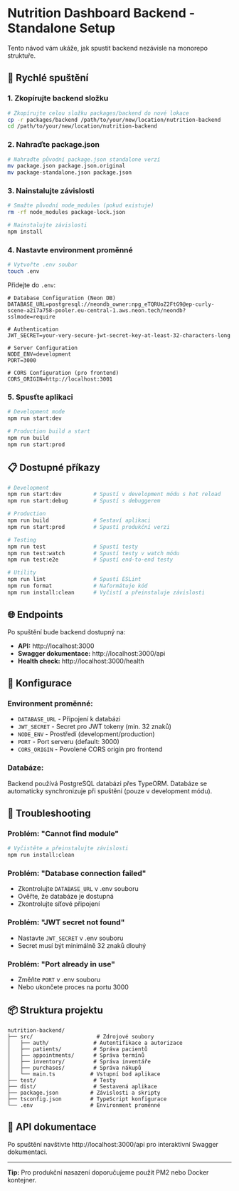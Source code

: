 # Nutrition Dashboard Backend - Standalone Setup

Tento návod vám ukáže, jak spustit backend nezávisle na monorepo struktuře.

## 🚀 Rychlé spuštění

### 1. Zkopírujte backend složku
```bash
# Zkopírujte celou složku packages/backend do nové lokace
cp -r packages/backend /path/to/your/new/location/nutrition-backend
cd /path/to/your/new/location/nutrition-backend
```

### 2. Nahraďte package.json
```bash
# Nahraďte původní package.json standalone verzí
mv package.json package.json.original
mv package-standalone.json package.json
```

### 3. Nainstalujte závislosti
```bash
# Smažte původní node_modules (pokud existuje)
rm -rf node_modules package-lock.json

# Nainstalujte závislosti
npm install
```

### 4. Nastavte environment proměnné
```bash
# Vytvořte .env soubor
touch .env
```

Přidejte do `.env`:
```env
# Database Configuration (Neon DB)
DATABASE_URL=postgresql://neondb_owner:npg_eTQRUoZ2FtG9@ep-curly-scene-a2i7a758-pooler.eu-central-1.aws.neon.tech/neondb?sslmode=require

# Authentication
JWT_SECRET=your-very-secure-jwt-secret-key-at-least-32-characters-long

# Server Configuration
NODE_ENV=development
PORT=3000

# CORS Configuration (pro frontend)
CORS_ORIGIN=http://localhost:3001
```

### 5. Spusťte aplikaci
```bash
# Development mode
npm run start:dev

# Production build a start
npm run build
npm run start:prod
```

## 📋 Dostupné příkazy

```bash
# Development
npm run start:dev          # Spustí v development módu s hot reload
npm run start:debug        # Spustí s debuggerem

# Production
npm run build              # Sestaví aplikaci
npm run start:prod         # Spustí produkční verzi

# Testing
npm run test               # Spustí testy
npm run test:watch         # Spustí testy v watch módu
npm run test:e2e           # Spustí end-to-end testy

# Utility
npm run lint               # Spustí ESLint
npm run format             # Naformátuje kód
npm run install:clean      # Vyčistí a přeinstaluje závislosti
```

## 🌐 Endpoints

Po spuštění bude backend dostupný na:

- **API:** http://localhost:3000
- **Swagger dokumentace:** http://localhost:3000/api
- **Health check:** http://localhost:3000/health

## 🔧 Konfigurace

### Environment proměnné:
- `DATABASE_URL` - Připojení k databázi
- `JWT_SECRET` - Secret pro JWT tokeny (min. 32 znaků)
- `NODE_ENV` - Prostředí (development/production)
- `PORT` - Port serveru (default: 3000)
- `CORS_ORIGIN` - Povolené CORS origin pro frontend

### Databáze:
Backend používá PostgreSQL databázi přes TypeORM. Databáze se automaticky synchronizuje při spuštění (pouze v development módu).

## 🚨 Troubleshooting

### Problém: "Cannot find module"
```bash
# Vyčistěte a přeinstalujte závislosti
npm run install:clean
```

### Problém: "Database connection failed"
- Zkontrolujte `DATABASE_URL` v .env souboru
- Ověřte, že databáze je dostupná
- Zkontrolujte síťové připojení

### Problém: "JWT secret not found"
- Nastavte `JWT_SECRET` v .env souboru
- Secret musí být minimálně 32 znaků dlouhý

### Problém: "Port already in use"
- Změňte `PORT` v .env souboru
- Nebo ukončete proces na portu 3000

## 📦 Struktura projektu

```
nutrition-backend/
├── src/                    # Zdrojové soubory
│   ├── auth/              # Autentifikace a autorizace
│   ├── patients/          # Správa pacientů
│   ├── appointments/      # Správa termínů
│   ├── inventory/         # Správa inventáře
│   ├── purchases/         # Správa nákupů
│   └── main.ts           # Vstupní bod aplikace
├── test/                  # Testy
├── dist/                  # Sestavená aplikace
├── package.json          # Závislosti a skripty
├── tsconfig.json         # TypeScript konfigurace
└── .env                  # Environment proměnné
```

## 🔗 API dokumentace

Po spuštění navštivte http://localhost:3000/api pro interaktivní Swagger dokumentaci.

---

**Tip:** Pro produkční nasazení doporučujeme použít PM2 nebo Docker kontejner. 